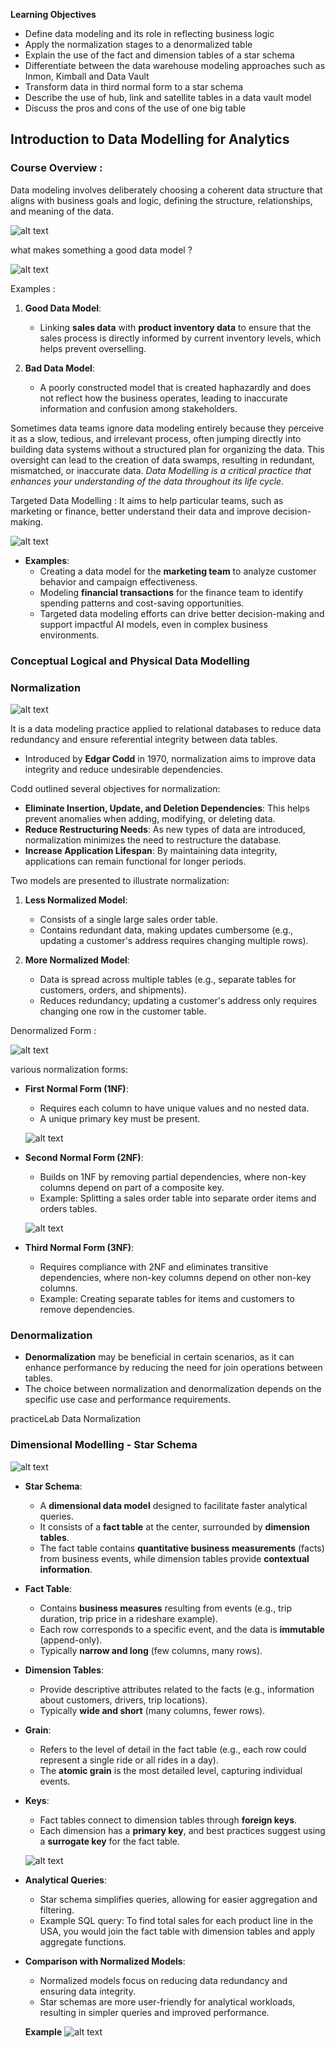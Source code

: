 **Learning Objectives**
* Define data modeling and its role in reflecting business logic
* Apply the normalization stages to a denormalized table
* Explain the use of the fact and dimension tables of a star schema
* Differentiate between the data warehouse modeling approaches such as Inmon, Kimball and Data Vault
* Transform data in third normal form to a star schema
* Describe the use of hub, link and satellite tables in a data vault model
* Discuss the pros and cons of the use of one big table


## Introduction to Data Modelling for Analytics

### Course Overview :


Data modeling involves deliberately choosing a coherent data structure that aligns with business goals and logic, defining the structure, relationships, and meaning of the data.

![alt text](.images/Data_Model_1.png)

what makes something a good data model ?

![alt text](.images/Data_Model_2.png)

Examples :
 
1. **Good Data Model**: 
   - Linking **sales data** with **product inventory data** to ensure that the sales process is directly informed by current inventory levels, which helps prevent overselling.

2. **Bad Data Model**: 
   - A poorly constructed model that is created haphazardly and does not reflect how the business operates, leading to inaccurate information and confusion among stakeholders.

Sometimes data teams ignore data modeling entirely because they perceive it as a slow, tedious, and irrelevant process, often jumping directly into building data systems without a structured plan for organizing the data. This oversight can lead to the creation of data swamps, resulting in redundant, mismatched, or inaccurate data. _Data Modelling is a critical practice that enhances your understanding of the data throughout its life cycle._


Targeted Data Modelling : It aims to help particular teams, such as marketing or finance, better understand their data and improve decision-making.

![alt text](.images/Data_Model_3.png)

- **Examples**:
  - Creating a data model for the **marketing team** to analyze customer behavior and campaign effectiveness.
  - Modeling **financial transactions** for the finance team to identify spending patterns and cost-saving opportunities.
  - Targeted data modeling efforts can drive better decision-making and support impactful AI models, even in complex business environments.


### Conceptual Logical and Physical Data Modelling

### Normalization

![alt text](.images/Normalized_data_1.png)

It is a data modeling practice applied to relational databases to reduce data redundancy and ensure referential integrity between data tables.
- Introduced by **Edgar Codd** in 1970, normalization aims to improve data integrity and reduce undesirable dependencies.

Codd outlined several objectives for normalization:
- **Eliminate Insertion, Update, and Deletion Dependencies**: This helps prevent anomalies when adding, modifying, or deleting data.
- **Reduce Restructuring Needs**: As new types of data are introduced, normalization minimizes the need to restructure the database.
- **Increase Application Lifespan**: By maintaining data integrity, applications can remain functional for longer periods.

Two models are presented to illustrate normalization:
1. **Less Normalized Model**: 
   - Consists of a single large sales order table.
   - Contains redundant data, making updates cumbersome (e.g., updating a customer's address requires changing multiple rows).
   
2. **More Normalized Model**: 
   - Data is spread across multiple tables (e.g., separate tables for customers, orders, and shipments).
   - Reduces redundancy; updating a customer's address only requires changing one row in the customer table.

Denormalized Form :

![alt text](.images/Normalized_data_2.png)

various normalization forms:
- **First Normal Form (1NF)**: 
  - Requires each column to have unique values and no nested data.
  - A unique primary key must be present.

  ![alt text](.images/Normalized_data_3.png)  

- **Second Normal Form (2NF)**: 
  - Builds on 1NF by removing partial dependencies, where non-key columns depend on part of a composite key.
  - Example: Splitting a sales order table into separate order items and orders tables.

  ![alt text](.images/Normalized_data_4.png)

- **Third Normal Form (3NF)**: 
  - Requires compliance with 2NF and eliminates transitive dependencies, where non-key columns depend on other non-key columns.
  - Example: Creating separate tables for items and customers to remove dependencies.

### Denormalization
- **Denormalization** may be beneficial in certain scenarios, as it can enhance performance by reducing the need for join operations between tables.
- The choice between normalization and denormalization depends on the specific use case and performance requirements.


practiceLab Data Normalization

### Dimensional Modelling - Star Schema

![alt text](.images/Star_Schema_1.png)

- **Star Schema**: 
  - A **dimensional data model** designed to facilitate faster analytical queries.
  - It consists of a **fact table** at the center, surrounded by **dimension tables**.
  - The fact table contains **quantitative business measurements** (facts) from business events, while dimension tables provide **contextual information**.

- **Fact Table**:
  - Contains **business measures** resulting from events (e.g., trip duration, trip price in a rideshare example).
  - Each row corresponds to a specific event, and the data is **immutable** (append-only).
  - Typically **narrow and long** (few columns, many rows).

- **Dimension Tables**:
  - Provide descriptive attributes related to the facts (e.g., information about customers, drivers, trip locations).
  - Typically **wide and short** (many columns, fewer rows).

- **Grain**:
  - Refers to the level of detail in the fact table (e.g., each row could represent a single ride or all rides in a day).
  - The **atomic grain** is the most detailed level, capturing individual events.

- **Keys**:
  - Fact tables connect to dimension tables through **foreign keys**.
  - Each dimension has a **primary key**, and best practices suggest using a **surrogate key** for the fact table.

  ![alt text](.images/Star_Schema_2.png)

- **Analytical Queries**:
  - Star schema simplifies queries, allowing for easier aggregation and filtering.
  - Example SQL query: To find total sales for each product line in the USA, you would join the fact table with dimension tables and apply aggregate functions.

- **Comparison with Normalized Models**:
  - Normalized models focus on reducing data redundancy and ensuring data integrity.
  - Star schemas are more user-friendly for analytical workloads, resulting in simpler queries and improved performance.

  **Example**
  ![alt text](.images/Star_Schema_3.png)